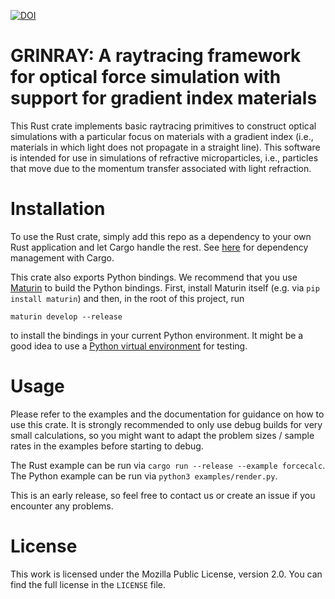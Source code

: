 [![DOI](https://zenodo.org/badge/777321204.svg)](https://zenodo.org/doi/10.5281/zenodo.10869964)

GRINRAY:
A raytracing framework for optical force simulation
with support for gradient index materials 
=========================================

This Rust crate implements basic raytracing primitives to construct optical simulations with a
particular focus on materials with a gradient index (i.e., materials in which light does not
propagate in a straight line). This software is intended for use in simulations of refractive
microparticles, i.e., particles that move due to the momentum transfer associated with light
refraction.

Installation
============

To use the Rust crate, simply add this repo as a dependency to your own Rust application and let
Cargo handle the rest.
See [here](https://doc.rust-lang.org/cargo/reference/specifying-dependencies.html) for dependency
management with Cargo.

This crate also exports Python bindings. We recommend that you use
[Maturin](https://github.com/PyO3/maturin) to build the Python bindings. First, install Maturin
itself (e.g. via `pip install maturin`) and then, in the root of this project, run
```
maturin develop --release
```
to install the bindings in your current Python environment. It might be a good idea to use a
[Python virtual environment](https://docs.python.org/3/library/venv.html) for testing.

Usage
=====

Please refer to the examples and the documentation for guidance on how to use this crate. It is
strongly recommended to only use debug builds for very small calculations, so you might want to
adapt the problem sizes / sample rates in the examples before starting to debug.

The Rust example can be run via `cargo run --release --example forcecalc`.
The Python example can be run via `python3 examples/render.py`.

This is an early release, so feel free to contact us or create an issue if you encounter any problems.

License
=======

This work is licensed under the Mozilla Public License, version 2.0. You can find the full license
in the `LICENSE` file.